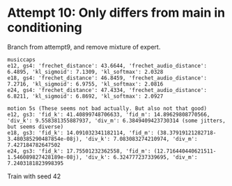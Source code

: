 
# Attempt 10: Only differs from main in conditioning
Branch from attempt9, and remove mixture of expert.

    musiccaps
    e12, gs4: 'frechet_distance': 43.6644, 'frechet_audio_distance': 6.4895, 'kl_sigmoid': 7.1309, 'kl_softmax': 2.0328
    e18, gs4: 'frechet_distance': 46.8459, 'frechet_audio_distance': 7.2716, 'kl_sigmoid': 6.9755, 'kl_softmax': 2.0816
    e24, gs4: 'frechet_distance': 47.4334, 'frechet_audio_distance': 6.8211, 'kl_sigmoid': 6.8692, 'kl_softmax': 2.0927

    motion 5s (These seems not bad actually. But also not that good)
    e12, gs3: 'fid_k': 41.40899748706633, 'fid_m': 14.89629808770566, 'div_k': 9.558381355887937, 'div_m': 6.3849409423730314 (some jitters, but seems diverse)
    e18, gs3: 'fid_k': 14.091032341182114, 'fid_m': (38.37919121282718-3.480385290487854e-08j), 'div_k': 7.083083274210974, 'div_m': 7.427184782647502
    e24, gs3: 'fid_k': 17.75501232362558, 'fid_m': (12.716440440621511-1.546089827428189e-08j), 'div_k': 6.324777237339695, 'div_m': 7.2403181823998395


Train with seed 42
